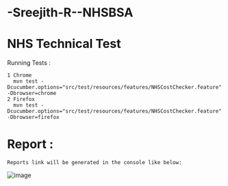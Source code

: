 # -Sreejith-R--NHSBSA
# NHS Technical Test

 Running Tests :

    1 Chrome
      mvn test -Dcucumber.options="src/test/resources/features/NHSCostChecker.feature" -Dbrowser=chrome 
    2 Firefox
      mvn test -Dcucumber.options="src/test/resources/features/NHSCostChecker.feature" -Dbrowser=firefox
    



# Report :
    Reports link will be generated in the console like below:
   ![image](https://user-images.githubusercontent.com/62211370/164702346-1402ff24-4c58-4cb8-a3a9-eb9c253e0046.png)



